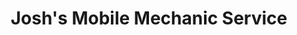 ---
title: "Josh's Mobile Mechanic Service"
url: /mead/joshs-mobile-mechanic-service/
shop: Autowerkstatt
---